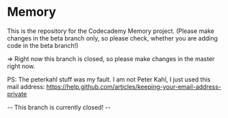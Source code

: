 Memory
======

This is the repository for the Codecademy Memory project.
(Please make changes in the beta branch only, so please check, whether you are adding code in the beta branch!)

=> Right now this branch is closed, so please make changes in the master right now.

PS: The peterkahl stuff was my fault. I am not Peter Kahl, I just used this mail address:
https://help.github.com/articles/keeping-your-email-address-private

-- This branch is currently closed! --
